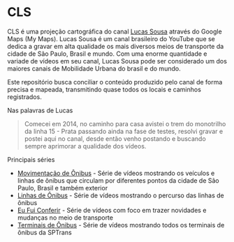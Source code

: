 # CLS
CLS é uma projeção cartográfica do canal [Lucas Sousa](https://youtube.com/c/LucasSousacls/) através do Google Maps (My Maps).
Lucas Sousa é um canal brasileiro do YouTube que se dedica a gravar em alta qualidade os mais diversos meios de transporte da cidade de São Paulo, Brasil e mundo. Com uma enorme quantidade e variade de vídeos em seu canal, Lucas Sousa pode ser considerado um dos maiores canais de Mobilidade Urbana do brasil e do mundo. 

Este repositório busca conciliar o conteúdo produzido pelo canal de forma precisa e mapeada, transmitindo quase todos os locais e caminhos registrados.

Nas palavras de Lucas
> Comecei em 2014, no caminho para casa avistei o trem do monotrilho da linha 15 - Prata passando ainda na fase de testes, resolvi gravar e postei aqui no canal, desde então venho postando e buscando sempre aprimorar a qualidade dos vídeos.

Principais séries
- [Movimentação de Ônibus](https://youtube.com/playlist?list=PLTiCW4_Az7iRK78uhYX_ah-x5R-kIm00u) - Série de vídeos mostrando os veículos e linhas de ônibus que circulam por diferentes pontos da cidade de São Paulo, Brasil e também exterior
- [Linhas de Ônibus](https://youtube.com/playlist?list=PLTiCW4_Az7iSeYpUna63tF4tBq_xzTS5N) - Série de vídeos mostrando o percurso das linhas de ônibus
- [Eu Fui Conferir](https://youtube.com/playlist?list=PLTiCW4_Az7iQBk39ogf_M7CICZyaJUHaY) - Série de vídeos com foco em trazer novidades e mudanças no meio de transporte
- [Terminais de Ônibus](https://youtube.com/playlist?list=PLTiCW4_Az7iTir5S9Z-Co28blektaS_R5) - Série de vídeos mostrando todos os terminais de ônibus da SPTrans
